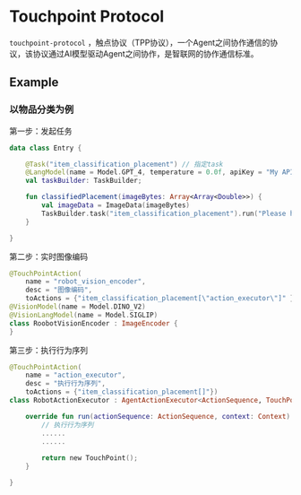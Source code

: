 # Touchpoint Protocol

`touchpoint-protocol` ，触点协议（TPP协议），一个Agent之间协作通信的协议，该协议通过AI模型驱动Agent之间协作，是智联网的协作通信标准。

## Example

### 以物品分类为例

第一步：发起任务
```kotlin
data class Entry {

    @Task("item_classification_placement") // 指定task
    @LangModel(name = Model.GPT_4, temperature = 0.0f, apiKey = "My API Key") // 指定模型, 默认使用o1
    val taskBuilder: TaskBuilder;

    fun classifiedPlacement(imageBytes: Array<Array<Double>>) {
        val imageData = ImageData(imageBytes)
        TaskBuilder.task("item_classification_placement").run("Please help me place these items you see into the fridge and the basket, respectively.", imageData)
    }

}
```

第二步：实时图像编码
```kotlin
@TouchPointAction(
    name = "robot_vision_encoder", 
    desc = "图像编码",
    toActions = {"item_classification_placement[\"action_executor\"]" })
@VisionModel(name = Model.DINO_V2)
@VisionLangModel(name = Model.SIGLIP)
class RoobotVisionEncoder : ImageEncoder {
}
```

第三步：执行行为序列
```kotlin
@TouchPointAction(
    name = "action_executor", 
    desc = "执行行为序列",
    toActions = {"item_classification_placement[]"})
class RobotActionExecutor : AgentActionExecutor<ActionSequence, TouchPoint> {

    override fun run(actionSequence: ActionSequence, context: Context): TouchPoint {
        // 执行行为序列
        ......
        ......
        
        return new TouchPoint();
    }

}
```
